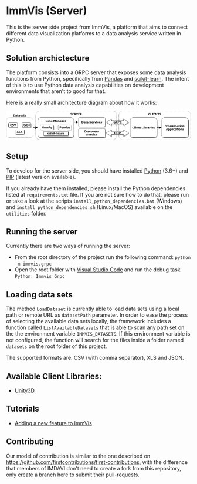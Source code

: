 # ImmVis (Server)

This is the server side project from ImmVis, a platform that aims to connect different data visualization platforms to a data analysis service written in Python.

## Solution archictecture

The platform consists into a GRPC server that exposes some data analysis functions from Python, specifically from [Pandas](https://github.com/pandas-dev/pandas) and [scikit-learn](https://scikit-learn.org). The intent of this is to use Python data analysis capabilities on development environments that aren't to good for that.

Here is a really small architecture diagram about how it works:

![Image of Yaktocat](imgs/highlevel-architecture.png)

## Setup

To develop for the server side, you should have installed [Python](https://www.python.org/) (3.6+) and [PIP](https://pypi.org/project/pip/) (latest version available). 

If you already have them installed, please install the Python dependencies listed at `requirements.txt` file. If you are not sure how to do that, please run or take a look at the scripts `install_python_dependencies.bat` (Windows) and `install_python_dependencies.sh` (Linux/MacOS) available on the `utilities` folder.

## Running the server

Currently there are two ways of running the server: 

* From the root directory of the project run the following command: `python -m immvis.grpc`
* Open the root folder with [Visual Studio Code](https://code.visualstudio.com/) and run the debug task `Python: Immvis Grpc`

## Loading data sets

The method `LoadDataset` is currently able to load data sets using a local path or remote URL as `datasetPath` parameter. In order to ease the process of selecting the available data sets locally, the framework includes a function called `ListAvailableDatasets` that is able to scan any path set on the the environment variable `IMMVIS_DATASETS`. If this environment variable is not configured, the function will search for the files inside a folder named `datasets` on the root folder of this project.

The supported formats are: CSV (with comma separator), XLS and JSON.

## Available Client Libraries:

* [Unity3D](https://github.com/imdavi/immvis-client-grpc-unity)

## Tutorials

* [Adding a new feature to ImmVis](docs/tutorial_add_new_feature.md)

## Contributing

Our model of contribution is similar to the one described on https://github.com/firstcontributions/first-contributions, with the difference that members of IMDAVI don't need to create a fork from this repository, only create a branch here to submit their pull-requests.